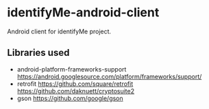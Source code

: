 # identifyMe-android-client
Android client for identifyMe project.

##    Libraries used

 * android-platform-frameworks-support https://android.googlesource.com/platform/frameworks/support/
 * retrofit https://github.com/square/retrofit
  https://github.com/daknuett/cryptosuite2
 * gson https://github.com/google/gson
